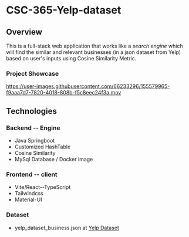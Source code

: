 # CSC-365-Yelp-dataset


## Overview
  This is a full-stack web application that works like a *search engine* which will find the similar and relevant businesses (in a json dataset from Yelp) based on user's inputs using Cosine Similarity Metric. 
  
### Project Showcase

https://user-images.githubusercontent.com/66233296/155579965-f9aaa7d7-7820-4018-808b-f5c8eec24f3a.mov


## Technologies

### Backend -- Engine
  - Java Springboot
  - Customized HashTable
  - Cosine Similarity
  - MySql Database / Docker image


### Frontend -- client
  - Vite/React--TypeScript
  - Tailwindcss
  - Material-UI

### Dataset
  - yelp_dataset_business.json at [Yelp Dataset](https://www.yelp.com/dataset)
  

